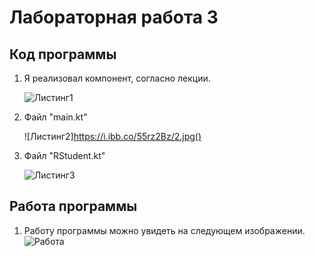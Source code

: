 # Лабораторная работа 3

## Код программы

1. Я реализовал компонент, согласно лекции.

    ![Листинг1](https://i.ibb.co/cbSrJQg/1.jpg)
2. Файл "main.kt"

    ![Листинг2]https://i.ibb.co/55rz2Bz/2.jpg()
3. Файл "RStudent.kt"

    ![Листинг3](https://i.ibb.co/C9Ts2BT/3.jpg)

## Работа программы
 
1. Работу программы можно увидеть на следующем изображении.
   ![Работа](https://i.ibb.co/7SRczyL/4.jpg)
